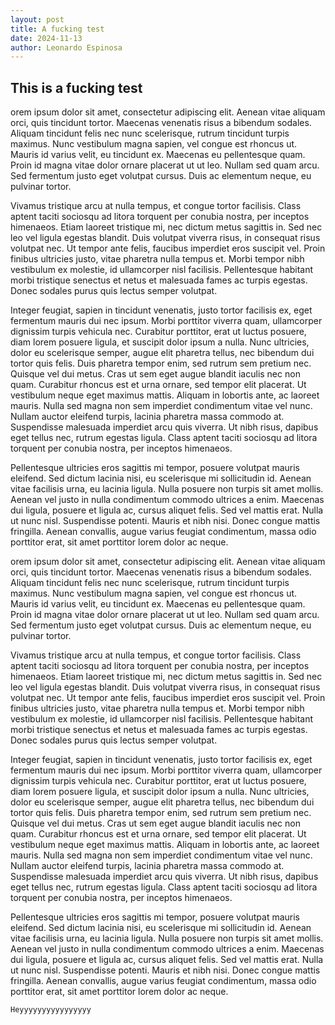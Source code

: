 ```yaml
---
layout: post
title: A fucking test
date: 2024-11-13
author: Leonardo Espinosa
---
```


## This is a fucking test

orem ipsum dolor sit amet, consectetur adipiscing elit. Aenean vitae aliquam orci, quis tincidunt tortor. Maecenas venenatis risus a bibendum sodales. Aliquam tincidunt felis nec nunc scelerisque, rutrum tincidunt turpis maximus. Nunc vestibulum magna sapien, vel congue est rhoncus ut. Mauris id varius velit, eu tincidunt ex. Maecenas eu pellentesque quam. Proin id magna vitae dolor ornare placerat ut ut leo. Nullam sed quam arcu. Sed fermentum justo eget volutpat cursus. Duis ac elementum neque, eu pulvinar tortor.

Vivamus tristique arcu at nulla tempus, et congue tortor facilisis. Class aptent taciti sociosqu ad litora torquent per conubia nostra, per inceptos himenaeos. Etiam laoreet tristique mi, nec dictum metus sagittis in. Sed nec leo vel ligula egestas blandit. Duis volutpat viverra risus, in consequat risus volutpat nec. Ut tempor ante felis, faucibus imperdiet eros suscipit vel. Proin finibus ultricies justo, vitae pharetra nulla tempus et. Morbi tempor nibh vestibulum ex molestie, id ullamcorper nisl facilisis. Pellentesque habitant morbi tristique senectus et netus et malesuada fames ac turpis egestas. Donec sodales purus quis lectus semper volutpat.

Integer feugiat, sapien in tincidunt venenatis, justo tortor facilisis ex, eget fermentum mauris dui nec ipsum. Morbi porttitor viverra quam, ullamcorper dignissim turpis vehicula nec. Curabitur porttitor, erat ut luctus posuere, diam lorem posuere ligula, et suscipit dolor ipsum a nulla. Nunc ultricies, dolor eu scelerisque semper, augue elit pharetra tellus, nec bibendum dui tortor quis felis. Duis pharetra tempor enim, sed rutrum sem pretium nec. Quisque vel dui metus. Cras ut sem eget augue blandit iaculis nec non quam. Curabitur rhoncus est et urna ornare, sed tempor elit placerat. Ut vestibulum neque eget maximus mattis. Aliquam in lobortis ante, ac laoreet mauris. Nulla sed magna non sem imperdiet condimentum vitae vel nunc. Nullam auctor eleifend turpis, lacinia pharetra massa commodo at. Suspendisse malesuada imperdiet arcu quis viverra. Ut nibh risus, dapibus eget tellus nec, rutrum egestas ligula. Class aptent taciti sociosqu ad litora torquent per conubia nostra, per inceptos himenaeos.

Pellentesque ultricies eros sagittis mi tempor, posuere volutpat mauris eleifend. Sed dictum lacinia nisi, eu scelerisque mi sollicitudin id. Aenean vitae facilisis urna, eu lacinia ligula. Nulla posuere non turpis sit amet mollis. Aenean vel justo in nulla condimentum commodo ultrices a enim. Maecenas dui ligula, posuere et ligula ac, cursus aliquet felis. Sed vel mattis erat. Nulla ut nunc nisl. Suspendisse potenti. Mauris et nibh nisi. Donec congue mattis fringilla. Aenean convallis, augue varius feugiat condimentum, massa odio porttitor erat, sit amet porttitor lorem dolor ac neque.



orem ipsum dolor sit amet, consectetur adipiscing elit. Aenean vitae aliquam orci, quis tincidunt tortor. Maecenas venenatis risus a bibendum sodales. Aliquam tincidunt felis nec nunc scelerisque, rutrum tincidunt turpis maximus. Nunc vestibulum magna sapien, vel congue est rhoncus ut. Mauris id varius velit, eu tincidunt ex. Maecenas eu pellentesque quam. Proin id magna vitae dolor ornare placerat ut ut leo. Nullam sed quam arcu. Sed fermentum justo eget volutpat cursus. Duis ac elementum neque, eu pulvinar tortor.

Vivamus tristique arcu at nulla tempus, et congue tortor facilisis. Class aptent taciti sociosqu ad litora torquent per conubia nostra, per inceptos himenaeos. Etiam laoreet tristique mi, nec dictum metus sagittis in. Sed nec leo vel ligula egestas blandit. Duis volutpat viverra risus, in consequat risus volutpat nec. Ut tempor ante felis, faucibus imperdiet eros suscipit vel. Proin finibus ultricies justo, vitae pharetra nulla tempus et. Morbi tempor nibh vestibulum ex molestie, id ullamcorper nisl facilisis. Pellentesque habitant morbi tristique senectus et netus et malesuada fames ac turpis egestas. Donec sodales purus quis lectus semper volutpat.

Integer feugiat, sapien in tincidunt venenatis, justo tortor facilisis ex, eget fermentum mauris dui nec ipsum. Morbi porttitor viverra quam, ullamcorper dignissim turpis vehicula nec. Curabitur porttitor, erat ut luctus posuere, diam lorem posuere ligula, et suscipit dolor ipsum a nulla. Nunc ultricies, dolor eu scelerisque semper, augue elit pharetra tellus, nec bibendum dui tortor quis felis. Duis pharetra tempor enim, sed rutrum sem pretium nec. Quisque vel dui metus. Cras ut sem eget augue blandit iaculis nec non quam. Curabitur rhoncus est et urna ornare, sed tempor elit placerat. Ut vestibulum neque eget maximus mattis. Aliquam in lobortis ante, ac laoreet mauris. Nulla sed magna non sem imperdiet condimentum vitae vel nunc. Nullam auctor eleifend turpis, lacinia pharetra massa commodo at. Suspendisse malesuada imperdiet arcu quis viverra. Ut nibh risus, dapibus eget tellus nec, rutrum egestas ligula. Class aptent taciti sociosqu ad litora torquent per conubia nostra, per inceptos himenaeos.

Pellentesque ultricies eros sagittis mi tempor, posuere volutpat mauris eleifend. Sed dictum lacinia nisi, eu scelerisque mi sollicitudin id. Aenean vitae facilisis urna, eu lacinia ligula. Nulla posuere non turpis sit amet mollis. Aenean vel justo in nulla condimentum commodo ultrices a enim. Maecenas dui ligula, posuere et ligula ac, cursus aliquet felis. Sed vel mattis erat. Nulla ut nunc nisl. Suspendisse potenti. Mauris et nibh nisi. Donec congue mattis fringilla. Aenean convallis, augue varius feugiat condimentum, massa odio porttitor erat, sit amet porttitor lorem dolor ac neque.


```
Heyyyyyyyyyyyyyyyy
```

